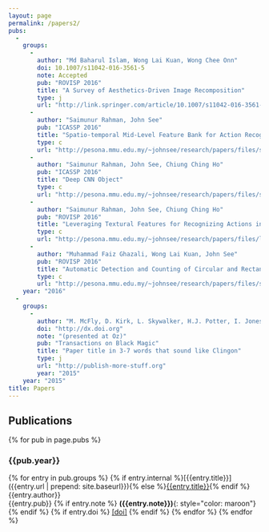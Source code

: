 ```yaml
--- 
layout: page
permalink: /papers2/
pubs: 
  - 
    groups: 
      - 
        author: "Md Baharul Islam, Wong Lai Kuan, Wong Chee Onn"
        doi: 10.1007/s11042-016-3561-5
        note: Accepted
        pub: "ROVISP 2016"
        title: "A Survey of Aesthetics-Driven Image Recomposition"
        type: j
        url: "http://link.springer.com/article/10.1007/s11042-016-3561-5"
      - 
        author: "Saimunur Rahman, John See"
        pub: "ICASSP 2016"
        title: "Spatio-temporal Mid-Level Feature Bank for Action Recognition in Low Quality Video"
        type: c
        url: "http://pesona.mmu.edu.my/~johnsee/research/papers/files/stem_icassp16"
      - 
        author: "Saimunur Rahman, John See, Chiung Ching Ho"
        pub: "ICASSP 2016"
        title: "Deep CNN Object"
        type: c
        url: "http://pesona.mmu.edu.my/~johnsee/research/papers/files/stem_icassp16"
      - 
        author: "Saimunur Rahman, John See, Chiung Ching Ho"
        pub: "ROVISP 2016"
        title: "Leveraging Textural Features for Recognizing Actions in Low Quality Videos"
        type: c
        url: "http://pesona.mmu.edu.my/~johnsee/research/papers/files/leverage_rovisp16"
      - 
        author: "Muhammad Faiz Ghazali, Wong Lai Kuan, John See"
        pub: "ROVISP 2016"
        title: "Automatic Detection and Counting of Circular and Rectangular Steel Bars"
        type: c
        url: "http://pesona.mmu.edu.my/~johnsee/research/papers/files/steel_rovisp16.pdf"
    year: "2016"
  - 
    groups: 
      - 
        author: "M. McFly, D. Kirk, L. Skywalker, H.J. Potter, I. Jones, H. Houdini"
        doi: "http://dx.doi.org"
        note: "(presented at Oz)"
        pub: "Transactions on Black Magic"
        title: "Paper title in 3-7 words that sound like Clingon"
        type: j
        url: "http://publish-more-stuff.org"
        year: "2015"
    year: "2015"
title: Papers
---
```


## Publications

{% for pub in page.pubs %}
### {{pub.year}}
{% for entry in pub.groups %}
{% if entry.internal %}[{{entry.title}}]({{entry.url | prepend: site.baseurl}}){% else %}[{{entry.title}}]({{entry.url}}){% endif %}<br />
{{entry.author}}<br />
{{entry.pub}}
{% if entry.note %} **({{entry.note}})**{: style="color: maroon"}
{% endif %} {% if entry.doi %} [[doi]]({{entry.doi}}) {% endif %} 
{% endfor %}
{% endfor %}
